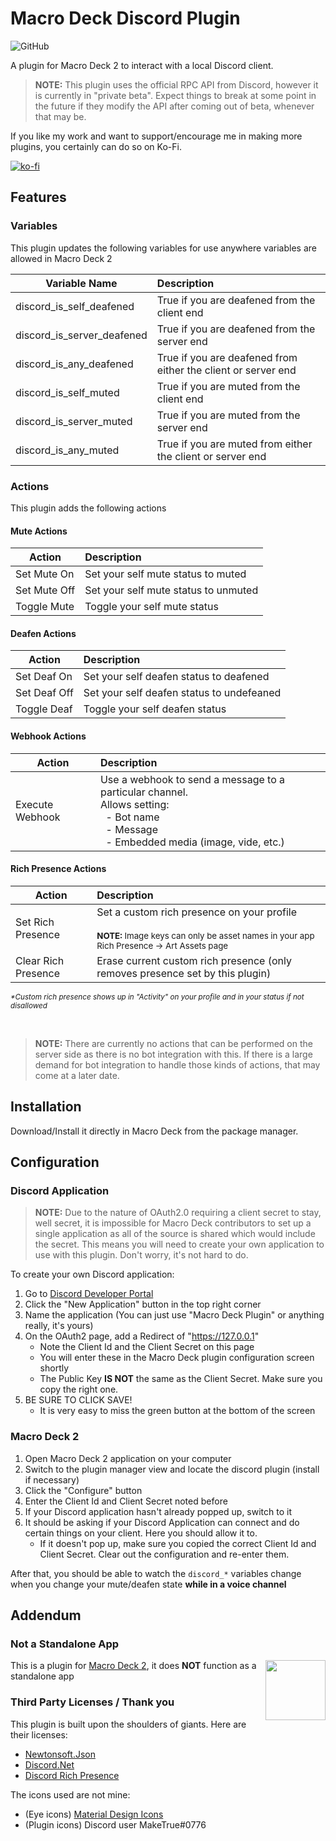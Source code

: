 # Macro Deck Discord Plugin

![GitHub](https://img.shields.io/github/license/RecklessBoon/Macro-Deck-Discord-Plugin)

A plugin for Macro Deck 2 to interact with a local Discord client.

> **NOTE:** This plugin uses the official RPC API from Discord, however it is 
currently in "private beta". Expect things to break at some point in the future 
if they modify the API after coming out of beta, whenever that may be.

If you like my work and want to support/encourage me in making more plugins, you certainly can do so on Ko-Fi.

[![ko-fi](https://ko-fi.com/img/githubbutton_sm.svg)](https://ko-fi.com/Z8Z37FRBM)

## Features

### Variables
This plugin updates the following variables for use anywhere variables are
allowed in Macro Deck 2

| Variable Name              | Description                                                   |
| -------------------------- | :------------------------------------------------------------ |
| discord_is_self_deafened   | True if you are deafened from the client end                  |
| discord_is_server_deafened | True if you are deafened from the server end                  |
| discord_is_any_deafened    | True if you are deafened from either the client or server end |
| discord_is_self_muted      | True if you are muted from the client end                     |
| discord_is_server_muted    | True if you are muted from the server end                     |
| discord_is_any_muted       | True if you are muted from either the client or server end    |

### Actions
This plugin adds the following actions

#### Mute Actions

| Action       | Description                               |
| ------------ | :---------------------------------------- |
| Set Mute On  | Set your self mute status to muted        |
| Set Mute Off | Set your self mute status to unmuted      |
| Toggle Mute  | Toggle your self mute status              |

#### Deafen Actions

| Action       | Description                               |
| ------------ | :---------------------------------------- |
| Set Deaf On  | Set your self deafen status to deafened   |
| Set Deaf Off | Set your self deafen status to undefeaned |
| Toggle Deaf  | Toggle your self deafen status            |

#### Webhook Actions
| Action       | Description                               |
| ------------ | :---------------------------------------- |
| Execute Webhook | Use a webhook to send a message to a particular channel. <br/>Allows setting:<br/>&nbsp;&nbsp;-&nbsp;Bot name<br/>&nbsp;&nbsp;-&nbsp;Message<br/>&nbsp;&nbsp;-&nbsp;Embedded media (image, vide, etc.) |

#### Rich Presence Actions
| Action       | Description                               |
| ------------ | :---------------------------------------- |
| Set Rich Presence | Set a custom rich presence on your profile <br/><br/> <small><b>NOTE:</b> Image keys can only be asset names in your app Rich Presence -> Art Assets page</smalll> |
| Clear Rich Presence | Erase current custom rich presence (only removes presence set by this plugin) |

<small><i>*Custom rich presence shows up in "Activity" on your profile and in your status if not disallowed</i></small>

<br/>

> **NOTE:** There are currently no actions that can be performed on the server
> side as there is no bot integration with this. If there is a large demand for
> bot integration to handle those kinds of actions, that may come at a later date.

## Installation
Download/Install it directly in Macro Deck from the package manager.

## Configuration

### Discord Application

> **NOTE:** Due to the nature of OAuth2.0 requiring a client secret to stay, well 
secret, it is impossible for Macro Deck contributors to set up a single 
application as all of the source is shared which would include the secret. This 
means you will need to create your own application to use with this plugin. Don't 
worry, it's not hard to do.

To create your own Discord application:
1. Go to [Discord Developer Portal](https://discord.com/developers/applications)
2. Click the "New Application" button in the top right corner
3. Name the application (You can just use "Macro Deck Plugin" or anything really, 
it's yours)
4. On the OAuth2 page, add a Redirect of "https://127.0.0.1"
   - Note the Client Id and the Client Secret on this page
   - You will enter these in the Macro Deck plugin configuration screen shortly
   - The Public Key **IS NOT** the same as the Client Secret. Make sure you copy 
     the right one.
5. BE SURE TO CLICK SAVE!
   - It is very easy to miss the green button at the bottom of the screen


### Macro Deck 2
1. Open Macro Deck 2 application on your computer
2. Switch to the plugin manager view and locate the discord plugin (install if 
   necessary)
3. Click the "Configure" button
4. Enter the Client Id and Client Secret noted before
5. If your Discord application hasn't already popped up, switch to it
6. It should be asking if your Discord Application can connect and do certain 
   things on your client. Here you should allow it to.
   - If it doesn't pop up, make sure you copied the correct Client Id and 
     Client Secret. Clear out the configuration and re-enter them.

After that, you should be able to watch the `discord_*` variables change when
you change your mute/deafen state **while in a voice channel**

## Addendum

### Not a Standalone App
<img align="right" height="96px" src="https://macrodeck.org/images/macro_deck_2_community_plugin.png" />

This is a plugin for [Macro Deck 2](https://github.com/SuchByte/Macro-Deck), it does **NOT** function as a standalone app

### Third Party Licenses / Thank you

This plugin is built upon the shoulders of giants. Here are their licenses:

- [Newtonsoft.Json](https://www.newtonsoft.com/json)
- [Discord.Net](https://discordnet.dev/)
- [Discord Rich Presence](https://github.com/Lachee/discord-rpc-csharp)

The icons used are not mine:
- (Eye icons) [Material Design Icons](https://materialdesignicons.com/)
- (Plugin icons) Discord user MakeTrue#0776
